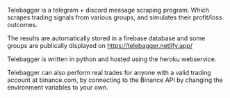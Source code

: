 Telebagger is a telegram + discord message scraping program. Which scrapes trading signals from various groups, and simulates their profit/loss outcomes.

The results are automatically stored in a firebase database and some groups are publically displayed on https://telebagger.netlify.app/

Telebagger is written in python and hosted using the heroku webservice.

Telebagger can also perform real trades for anyone with a valid trading account at binance.com, by connecting to the Binance API by changing the environment variables to your own.